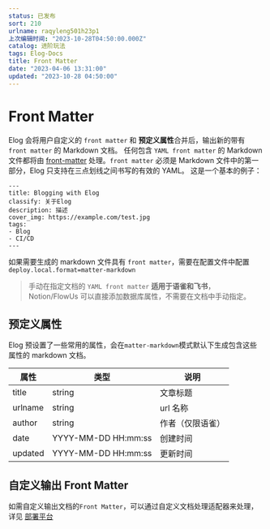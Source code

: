 ```yaml
---
status: 已发布
sort: 210
urlname: raqyleng501h23p1
上次编辑时间: "2023-10-28T04:50:00.000Z"
catalog: 进阶玩法
tags: Elog-Docs
title: Front Matter
date: "2023-04-06 13:31:00"
updated: "2023-10-28 04:50:00"
---
```


# Front Matter

Elog 会将用户自定义的 `front matter` 和 **预定义属性**合并后，输出新的带有 `front matter` 的 Markdown 文档。 任何包含 `YAML front matter` 的 Markdown 文件都将由 [front-matter](https://www.npmjs.com/package/front-matter) 处理。`front matter` 必须是 Markdown 文件中的第一部分，Elog 只支持在三点划线之间书写的有效的 YAML。 这是一个基本的例子：

```text
---
title: Blogging with Elog
classify: 关于Elog
description: 描述
cover_img: https://example.com/test.jpg
tags:
- Blog
- CI/CD
---
```

如果需要生成的 markdown 文件具有 `front matter`，需要在配置文件中配置`deploy.local.format=matter-markdown`

> 手动在指定文档的 `YAML front matter` **适用于语雀和飞书**，Notion/FlowUs 可以直接添加数据库属性，不需要在文档中手动指定。

## 预定义属性

Elog 预设置了一些常用的属性，会在`matter-markdown`模式默认下生成包含这些属性的 markdown 文档。

| 属性    | 类型                | 说明             |
| ------- | ------------------- | ---------------- |
| title   | string              | 文章标题         |
| urlname | string              | url 名称         |
| author  | string              | 作者（仅限语雀） |
| date    | YYYY-MM-DD HH:mm:ss | 创建时间         |
| updated | YYYY-MM-DD HH:mm:ss | 更新时间         |

## 自定义输出 Front Matter

如需自定义输出文档的`Front Matter`，可以通过自定义文档处理适配器来处理，详见 [部署平台](/notion/deploy-platform#formatext-字段说明)
